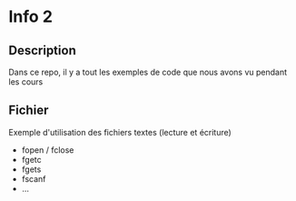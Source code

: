 # Info 2 

## Description

Dans ce repo, il y a tout les exemples de code que
nous avons vu pendant les cours

## Fichier
Exemple d'utilisation des fichiers textes (lecture et écriture)
- fopen / fclose 
- fgetc
- fgets
- fscanf
- ...